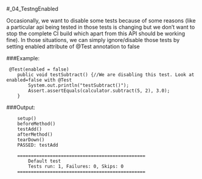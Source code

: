 #_04_TestngEnabled

Occasionally, we want to disable some tests because of some reasons
(like a particular api being tested in those tests is changing but
 we don’t want to stop the complete CI build which apart from this
 API should be working fine). In those situations, we can simply
 ignore/disable those tests by setting enabled attribute of @Test
 annotation to false

###Example:

     @Test(enabled = false)
        public void testSubtract() {//We are disabling this test. Look at enabled=false with @Test
            System.out.println("testSubtract()");
            Assert.assertEquals(calculator.subtract(5, 2), 3.0);
        }

###Output:

        setup()
        beforeMethod()
        testAdd()
        afterMethod()
        tearDown()
        PASSED: testAdd

        ===============================================
            Default test
            Tests run: 1, Failures: 0, Skips: 0
        ===============================================